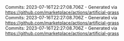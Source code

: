 Commits: 2023-07-16T22:27:08.706Z - Generated via https://github.com/marketplace/actions/artificial-grass
<br>
Commits: 2023-07-16T22:27:08.706Z - Generated via https://github.com/marketplace/actions/artificial-grass
<br>
Commits: 2023-07-16T22:27:08.706Z - Generated via https://github.com/marketplace/actions/artificial-grass
<br>
